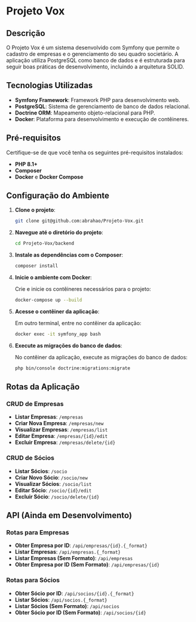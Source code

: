 # Projeto Vox

## Descrição

O Projeto Vox é um sistema desenvolvido com Symfony que permite o cadastro de empresas e o gerenciamento do seu quadro societário. A aplicação utiliza PostgreSQL como banco de dados e é estruturada para seguir boas práticas de desenvolvimento, incluindo a arquitetura SOLID.

## Tecnologias Utilizadas

- **Symfony Framework**: Framework PHP para desenvolvimento web.
- **PostgreSQL**: Sistema de gerenciamento de banco de dados relacional.
- **Doctrine ORM**: Mapeamento objeto-relacional para PHP.
- **Docker**: Plataforma para desenvolvimento e execução de contêineres.

## Pré-requisitos

Certifique-se de que você tenha os seguintes pré-requisitos instalados:

- **PHP 8.1+**
- **Composer**
- **Docker** e **Docker Compose**

## Configuração do Ambiente

1. **Clone o projeto**:

   ```bash
   git clone git@github.com:abrahao/Projeto-Vox.git
   ```

2. **Navegue até o diretório do projeto**:

   ```bash
   cd Projeto-Vox/backend
   ```

3. **Instale as dependências com o Composer**:

   ```bash
   composer install
   ```

4. **Inicie o ambiente com Docker**:

   Crie e inicie os contêineres necessários para o projeto:

   ```bash
   docker-compose up --build
   ```

5. **Acesse o contêiner da aplicação**:

   Em outro terminal, entre no contêiner da aplicação:

   ```bash
   docker exec -it symfony_app bash
   ```

6. **Execute as migrações do banco de dados**:

   No contêiner da aplicação, execute as migrações do banco de dados:

   ```bash
   php bin/console doctrine:migrations:migrate
   ```

## Rotas da Aplicação

### CRUD de Empresas

- **Listar Empresas**: `/empresas`
- **Criar Nova Empresa**: `/empresas/new`
- **Visualizar Empresas**: `/empresas/list`
- **Editar Empresa**: `/empresas/{id}/edit`
- **Excluir Empresa**: `/empresas/delete/{id}`

### CRUD de Sócios

- **Listar Sócios**: `/socio`
- **Criar Novo Sócio**: `/socio/new`
- **Visualizar Sócios**: `/socio/list`
- **Editar Sócio**: `/socio/{id}/edit`
- **Excluir Sócio**: `/socio/delete/{id}`

## API (Ainda em Desenvolvimento)

### Rotas para Empresas

- **Obter Empresa por ID**: `/api/empresas/{id}.{_format}`
- **Listar Empresas**: `/api/empresas.{_format}`
- **Listar Empresas (Sem Formato)**: `/api/empresas`
- **Obter Empresa por ID (Sem Formato)**: `/api/empresas/{id}`

### Rotas para Sócios

- **Obter Sócio por ID**: `/api/socios/{id}.{_format}`
- **Listar Sócios**: `/api/socios.{_format}`
- **Listar Sócios (Sem Formato)**: `/api/socios`
- **Obter Sócio por ID (Sem Formato)**: `/api/socios/{id}`